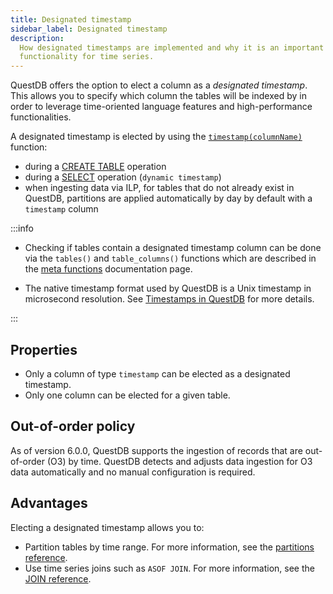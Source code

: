 ```yaml
---
title: Designated timestamp
sidebar_label: Designated timestamp
description:
  How designated timestamps are implemented and why it is an important
  functionality for time series.
---
```


QuestDB offers the option to elect a column as a _designated timestamp_. This
allows you to specify which column the tables will be indexed by in order to
leverage time-oriented language features and high-performance functionalities.

A designated timestamp is elected by using the
[`timestamp(columnName)`](/docs/reference/function/timestamp) function:

- during a [CREATE TABLE](/docs/reference/sql/create-table#timestamp) operation
- during a [SELECT](/docs/reference/sql/select#timestamp) operation
  (`dynamic timestamp`)
- when ingesting data via ILP, for tables that do not already exist in QuestDB,
  partitions are applied automatically by day by default with a `timestamp`
  column

:::info

- Checking if tables contain a designated timestamp column can be done via the
  `tables()` and `table_columns()` functions which are described in the
  [meta functions](/docs/reference/function/meta) documentation page.

- The native timestamp format used by QuestDB is a Unix timestamp in microsecond
  resolution. See
  [Timestamps in QuestDB](/docs/guides/working-with-timestamps-timezones#timestamps-in-questdb)
  for more details.

:::

## Properties

- Only a column of type `timestamp` can be elected as a designated timestamp.
- Only one column can be elected for a given table.

## Out-of-order policy

As of version 6.0.0, QuestDB supports the ingestion of records that are
out-of-order (O3) by time. QuestDB detects and adjusts data ingestion for O3
data automatically and no manual configuration is required.

## Advantages

Electing a designated timestamp allows you to:

- Partition tables by time range. For more information, see the
  [partitions reference](/docs/concept/partitions).
- Use time series joins such as `ASOF JOIN`. For more information, see the
  [JOIN reference](/docs/reference/sql/join).
